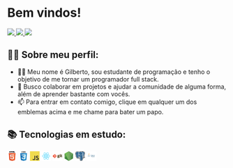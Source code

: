 # Bem vindos!

<a href="https://www.linkedin.com/in/gilberto-grachet-junior-90a295156/">
 <img src="https://img.shields.io/badge/-Linkedin-blue?style=flat-square&logo=Linkedin&logoColor=white" />
</a>

<a href="https://www.instagram.com/gilberto_grachet/">
 <img src="https://img.shields.io/badge/-Instagram-ff2b8e?style=flat-square&logo=Instagram&logoColor=white" />
</a>

<a href="mailto:gilberto.grachet@gmail.com">
 <img src="https://img.shields.io/badge/-Email-c14438?style=flat-square&logo=Gmail&logoColor=white" />
</a>

## 👨‍💻 Sobre meu perfil:
- 🙋‍♂️ Meu nome é Gilberto, sou estudante de programação e tenho o objetivo de me tornar um programador full stack. <br>
- 🤝 Busco colaborar em projetos e ajudar a comunidade de alguma forma, além de aprender bastante com vocês.  <br>
- 📫 Para entrar em contato comigo, clique em qualquer um dos emblemas acima e me chame para bater um papo.

## 📚 Tecnologias em estudo:

<code><img height="22" src="https://raw.githubusercontent.com/github/explore/80688e429a7d4ef2fca1e82350fe8e3517d3494d/topics/html/html.png"></code>
<code><img height="22" src="https://raw.githubusercontent.com/github/explore/80688e429a7d4ef2fca1e82350fe8e3517d3494d/topics/css/css.png"></code>
<code><img height="22" src="https://raw.githubusercontent.com/github/explore/80688e429a7d4ef2fca1e82350fe8e3517d3494d/topics/javascript/javascript.png"></code>
<code><img height="22" src="https://raw.githubusercontent.com/github/explore/80688e429a7d4ef2fca1e82350fe8e3517d3494d/topics/react/react.png"></code>
<code><img height="22" src="https://raw.githubusercontent.com/github/explore/80688e429a7d4ef2fca1e82350fe8e3517d3494d/topics/git/git.png"></code>
<code><img height="22" src="https://raw.githubusercontent.com/github/explore/80688e429a7d4ef2fca1e82350fe8e3517d3494d/topics/nodejs/nodejs.png"></code>
<code><img height="22" src="https://raw.githubusercontent.com/github/explore/80688e429a7d4ef2fca1e82350fe8e3517d3494d/topics/postgresql/postgresql.png"></code>
<code><img height="22" src="https://raw.githubusercontent.com/github/explore/80688e429a7d4ef2fca1e82350fe8e3517d3494d/topics/java/java.png"></code>







<!--
**gilbertograchet/gilbertograchet** is a ✨ _special_ ✨ repository because its `README.md` (this file) appears on your GitHub profile.

Here are some ideas to get you started:

- 🔭 I’m currently working on ...
- 🌱 I’m currently learning ...
- 👯 I’m looking to collaborate on ...
- 🤔 I’m looking for help with ...
- 💬 Ask me about ...
- 📫 How to reach me: ...
- 😄 Pronouns: ...
- ⚡ Fun fact: ...
-->
